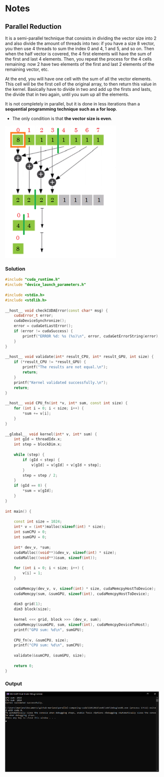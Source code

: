 # Notes

## Parallel Reduction

It is a semi-parallel technique that consists in dividing the vector size into 2 and also divide the amount of threads into two: if you have a size 8 vector, you then use 4 threads to sum the index 0 and 4, 1 and 5, and so on. Then when the half vector is covered, the 4 first elements will have the sum of the first and last 4 elements. Then, you repeat the process for the 4 cells remaining: now 2 have two elements of the first and last 2 elements of the remaining vector, etc.

At the end, you will have one cell with the sum of all the vector elements. This cell will be the first cell of the original array, to then return this value in the kernel. Basically have to divide in two and add up the firsts and lasts, the divide that in two again, until you sum up all the elements.

It is not completely in parallel, but it is done in less iterations than a **sequential programming technique such as a for loop**.

- The only condition is that **the vector size is even**.

![img](res/1.png)

### Solution

```c++
#include "cuda_runtime.h"
#include "device_launch_parameters.h"

#include <stdio.h>
#include <stdlib.h>

__host__ void checkCUDAError(const char* msg) {
	cudaError_t error;
	cudaDeviceSynchronize();
	error = cudaGetLastError();
	if (error != cudaSuccess) {
		printf("ERROR %d: %s (%s)\n", error, cudaGetErrorString(error), msg);
	}
}

__host__ void validate(int* result_CPU, int* result_GPU, int size) {
	if (*result_CPU != *result_GPU) {
		printf("The results are not equal.\n");
		return;
	}
	printf("Kernel validated successfully.\n");
	return;
}

__host__ void CPU_fn(int *v, int* sum, const int size) {
	for (int i = 0; i < size; i++) {
		*sum += v[i];
	}
}

__global__ void kernel(int* v, int* sum) {
	int gId = threadIdx.x;
	int step = blockDim.x;

	while (step) {
		if (gId < step) {
			v[gId] = v[gId] + v[gId + step];
		}
		step = step / 2;
	}
	if (gId == 0) {
		*sum = v[gId];
	}
}

int main() {

	const int size = 1024;
	int* v = (int*)malloc(sizeof(int) * size);
	int sumCPU = 0;
	int sumGPU = 0;

	int* dev_v, *sum;
	cudaMalloc((void**)&dev_v, sizeof(int) * size);
	cudaMalloc((void**)&sum, sizeof(int));

	for (int i = 0; i < size; i++) {
		v[i] = 1;
	}

	cudaMemcpy(dev_v, v, sizeof(int) * size, cudaMemcpyHostToDevice);
	cudaMemcpy(sum, &sumGPU, sizeof(int), cudaMemcpyHostToDevice);

	dim3 grid(1);
	dim3 block(size);
	
	kernel <<< grid, block >>> (dev_v, sum);
	cudaMemcpy(&sumGPU, sum, sizeof(int), cudaMemcpyDeviceToHost);
	printf("GPU sum: %d\n", sumGPU);

	CPU_fn(v, &sumCPU, size);
	printf("CPU sum: %d\n", sumCPU);

	validate(&sumCPU, &sumGPU, size);

	return 0;
}
```

### Output

![img](res/out.png)
